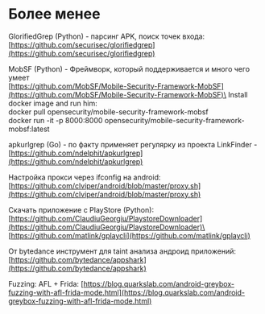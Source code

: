 # Более менее

GlorifiedGrep (Python) - парсинг APK, поиск точек входа: [https://github.com/securisec/glorifiedgrep](https://github.com/securisec/glorifiedgrep)

MobSF (Python) - Фреймворк, который поддерживается и много чего умеет\
[https://github.com/MobSF/Mobile-Security-Framework-MobSF](https://github.com/MobSF/Mobile-Security-Framework-MobSF)\
Install docker image and run him:\
docker pull opensecurity/mobile-security-framework-mobsf\
docker run -it -p 8000:8000 opensecurity/mobile-security-framework-mobsf:latest

apkurlgrep (Go) - по факту применяет регулярку из проекта LinkFinder - [https://github.com/ndelphit/apkurlgrep](https://github.com/ndelphit/apkurlgrep)

Настройка прокси через ifconfig на android: [https://github.com/clviper/android/blob/master/proxy.sh](https://github.com/clviper/android/blob/master/proxy.sh)

Скачать приложение с PlayStore (Python): \
[https://github.com/ClaudiuGeorgiu/PlaystoreDownloader](https://github.com/ClaudiuGeorgiu/PlaystoreDownloader)\
[https://github.com/matlink/gplaycli](https://github.com/matlink/gplaycli)

От bytedance инструмент для taint анализа андроид приложений: [https://github.com/bytedance/appshark](https://github.com/bytedance/appshark)

Fuzzing: AFL + Frida: [https://blog.quarkslab.com/android-greybox-fuzzing-with-afl-frida-mode.html](https://blog.quarkslab.com/android-greybox-fuzzing-with-afl-frida-mode.html)
